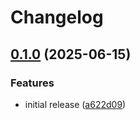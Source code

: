 # Changelog

## [0.1.0](https://github.com/a-chacon/oas_hanami/compare/oas_hanami-v0.0.1...oas_hanami/v0.1.0) (2025-06-15)


### Features

* initial release ([a622d09](https://github.com/a-chacon/oas_hanami/commit/a622d09d96243406eac3887e38c145fb0e962ac2))
